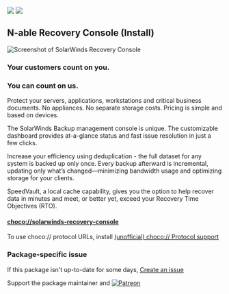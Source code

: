 [![](https://img.shields.io/chocolatey/v/solarwinds-recovery-console?color=green&label=solarwinds-recovery-console)](https://chocolatey.org/packages/solarwinds-recovery-console) [![](https://img.shields.io/chocolatey/dt/solarwinds-recovery-console)](https://chocolatey.org/packages/solarwinds-recovery-console)

## N-able Recovery Console (Install)
![Screenshot of SolarWinds Recovery Console](https://cdn.jsdelivr.net/gh/tunisiano187/Chocolatey-packages@4d4c2d70e723c4a532ddd8089f7258674e9dc73f/automatic/solarwinds-recovery-console/solarwinds-recovery-console_screenshot.png)	

### Your customers count on you.
### You can count on us. 

Protect your servers, applications, workstations and critical business documents. No appliances. No separate storage costs.  Pricing is simple and based on devices.

The SolarWinds Backup management console is unique. The customizable dashboard provides at-a-glance status and fast issue resolution in just a few clicks. 
 
Increase your efficiency using deduplication - the full dataset for any system is backed up only once. Every backup afterward is incremental, updating only what’s changed—minimizing bandwidth usage and optimizing storage for your clients. 

SpeedVault, a local cache capability, gives you the option to help recover data in minutes and meet, or better yet, exceed your Recovery Time Objectives (RTO). 

#### [choco://solarwinds-recovery-console](choco://solarwinds-recovery-console)
To use choco:// protocol URLs, install [(unofficial) choco:// Protocol support ](https://chocolatey.org/packages/choco-protocol-support)

### Package-specific issue
If this package isn't up-to-date for some days, [Create an issue](https://github.com/tunisiano187/Chocolatey-packages/issues/new/choose)

Support the package maintainer and [![Patreon](https://cdn.jsdelivr.net/gh/tunisiano187/Chocolatey-packages@d15c4e19c709e7148588d4523ffc6dd3cd3c7e5e/icons/patreon.png)](https://www.patreon.com/tunisiano)
